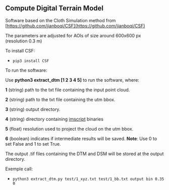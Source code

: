 ## Compute Digital Terrain Model

Software based on the Cloth Simulation method from [https://github.com/jianboqi/CSF](https://github.com/jianboqi/CSF)

The parameters are adjusted for AOIs of size around 600x600 px (resolution 0.3 m)

To install CSF: 

- `pip3 install CSF`

To run the software:

Use **python3 extract_dtm [1 2 3 4 5]** to run the software, where:

**1** (string) path to the txt file containing the input point cloud.

**2** (string) path to the txt file containing the utm bbox.

**3** (string) output directory.

**4** (string) directory containing [imscript](https://github.com/mnhrdt/imscript) binaries

**5** (float) resolution used to project the cloud on the utm bbox.

**6** (boolean) indicates if intermediate results will be saved. **Note**: Use 0 to set False and 1 to set True.

The output .tif files containing the DTM and DSM will be stored at the output directory.

Exemple call:

- `python3 extract_dtm.py test/1_xyz.txt test/1_bb.txt output bin 0.35 0`
